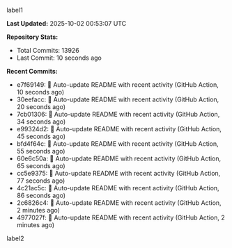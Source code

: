 
label1 
<!-- ACTIVITY_START -->
**Last Updated:** 2025-10-02 00:53:07 UTC

**Repository Stats:**
- Total Commits: 13926
- Last Commit: 10 seconds ago

**Recent Commits:**
- e7f69149: 🤖 Auto-update README with recent activity (GitHub Action, 10 seconds ago)
- 30eefacc: 🤖 Auto-update README with recent activity (GitHub Action, 20 seconds ago)
- 7cb01306: 🤖 Auto-update README with recent activity (GitHub Action, 34 seconds ago)
- e99324d2: 🤖 Auto-update README with recent activity (GitHub Action, 45 seconds ago)
- bfd4f64c: 🤖 Auto-update README with recent activity (GitHub Action, 55 seconds ago)
- 60e6c50a: 🤖 Auto-update README with recent activity (GitHub Action, 65 seconds ago)
- cc5e9375: 🤖 Auto-update README with recent activity (GitHub Action, 77 seconds ago)
- 4c21ac5c: 🤖 Auto-update README with recent activity (GitHub Action, 86 seconds ago)
- 2c6826c4: 🤖 Auto-update README with recent activity (GitHub Action, 2 minutes ago)
- 4977027f: 🤖 Auto-update README with recent activity (GitHub Action, 2 minutes ago)
<!-- ACTIVITY_END -->

label2
